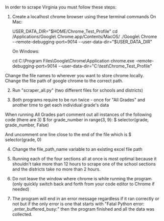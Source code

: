 In order to scrape Virginia you must follow these steps:

1. Create a localhost chrome browser using these terminal commands
    On Mac:

    USER_DATA_DIR="$HOME/Chrome_Test_Profile"
    cd /Applications/Google\ Chrome.app/Contents/MacOS/
    ./Google\ Chrome --remote-debugging-port=9014 --user-data-dir="$USER_DATA_DIR"


    On Windows:

    cd C:\Program Files\Google\Chrome\Application
    chrome.exe -remote-debugging-port=9014 --user-data-dir="C:\test\Chrome_Test_Profile"

Change the file names to wherever you want to store chrome locally.
Change the file path of google chrome to the correct path.

2. Run "scraper_all.py" (two different files for schools and districts)

3. Both programs require to be run twice - once for "All Grades" and another time to get each individual grade's data

When running All Grades part comment out all instances of the following code (there are 3)
$ for grade_number in range(3, 9):
$     selector(grade, grade_number, False)

And uncomment one line close to the end of the file which is
$ selector(grade, 0)

4. Change the file_path_name variable to an existing excel file path

5. Running each of the four sections all at once is most optimal because it shouldn't
take more than 12 hours to scrape one of the school sections and the districts take no more than 2 hours.

6. Do not leave the window where chrome is while running the program (only quickly switch back and forth
from your code editor to Chrome if needed)

7. The program will end in an error message regardless if it ran correctly or not but if the
only error is one that starts with "Fatal Python error: _enter_buffered_busy:" then the program
finished and all the data was collected.

